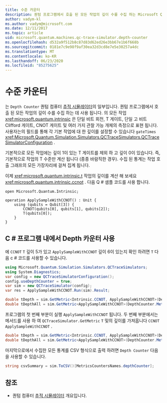 ```yaml
---
title: 수준 카운터
description: 퀀텀 프로그램에서 호출 된 모든 작업의 깊이 수를 수집 하는 Microsoft QDK Depth 카운터에 대해 알아봅니다.
author: vadym-kl
ms.author: vadym@microsoft.com
ms.date: 12/11/2017
ms.topic: article
uid: microsoft.quantum.machines.qc-trace-simulator.depth-counter
ms.openlocfilehash: d532a9f512b8c87d83d62ed26e3bb67e1b6f668b
ms.sourcegitcommit: 0181e7c9e98f9af30ea32d3cd8e7e5e30257a4dc
ms.translationtype: MT
ms.contentlocale: ko-KR
ms.lasthandoff: 06/23/2020
ms.locfileid: "85275625"
---
```

# <a name="depth-counter"></a>수준 카운터

는 `Depth Counter` 퀀텀 컴퓨터 [추적 시뮬레이터](xref:microsoft.quantum.machines.qc-trace-simulator.intro)의 일부입니다.
퀀텀 프로그램에서 호출 된 모든 작업의 깊이 수를 수집 하는 데 사용 됩니다. 의 모든 작업 <xref:microsoft.quantum.intrinsic> 은 단일 비트 회전, T 게이트, 단일 고 비트 Clifford 게이트, CNOT 게이트 및 여러 가지 관찰 가능 개체의 측정으로 표현 됩니다. 사용자는의 필드를 통해 각 기본 작업에 대 한 깊이를 설정할 수 있습니다 `gateTimes` <xref:Microsoft.Quantum.Simulation.Simulators.QCTraceSimulators.QCTraceSimulatorConfiguration> .

기본적으로 모든 작업에는 깊이 1이 있는 T 게이트를 제외 하 고 깊이 0이 있습니다. 즉, 기본적으로 작업의 T 수준만 계산 됩니다 (종종 바람직한 경우). 수집 된 통계는 작업 호출 그래프의 모든 가장자리에 걸쳐 집계 됩니다. 

이제 <xref:microsoft.quantum.intrinsic.t> 작업의 깊이를 계산 해 보세요 <xref:microsoft.quantum.intrinsic.ccnot> . 다음 Q # 샘플 코드를 사용 합니다.

```qsharp
open Microsoft.Quantum.Intrinsic;

operation ApplySampleWithCCNOT() : Unit {
    using (qubits = Qubit[3]) {
        CCNOT(qubits[0], qubits[1], qubits[2]);
        T(qubits[0]);
    }
}
```

## <a name="using-depth-counter-within-a-c-program"></a>C # 프로그램 내에서 Depth 카운터 사용

에 `CCNOT` `T` 깊이 5가 있고 `ApplySampleWithCCNOT` 깊이 6이 있는지 확인 하려면 `T` 다음 c # 코드를 사용할 수 있습니다.

```csharp
using Microsoft.Quantum.Simulation.Simulators.QCTraceSimulators;
using System.Diagnostics;
var config = new QCTraceSimulatorConfiguration();
config.useDepthCounter = true;
var sim = new QCTraceSimulator(config);
var res = ApplySampleWithCCNOT.Run(sim).Result;

double tDepth = sim.GetMetric<Intrinsic.CCNOT, ApplySampleWithCCNOT>(DepthCounter.Metrics.Depth);
double tDepthAll = sim.GetMetric<ApplySampleWithCCNOT>(DepthCounter.Metrics.Depth);
```

프로그램의 첫 번째 부분이 실행 `ApplySampleWithCCNOT` 됩니다. 두 번째 부분에서는 메서드를 사용 하 여 `QCTraceSimulator.GetMetric` `T` 및의 깊이를 가져옵니다 `CCNOT` `ApplySampleWithCCNOT` . 

```csharp
double tDepth = sim.GetMetric<Intrinsic.CCNOT, ApplySampleWithCCNOT>(DepthCounter.Metrics.Depth);
double tDepthAll = sim.GetMetric<ApplySampleWithCCNOT>(DepthCounter.Metrics.Depth);
```

마지막으로에서 수집한 모든 통계를 CSV 형식으로 출력 하려면 `Depth Counter` 다음을 사용할 수 있습니다.
```csharp
string csvSummary = sim.ToCSV()[MetricsCountersNames.depthCounter];
```

## <a name="see-also"></a>참조 ##

- 퀀텀 컴퓨터 [추적 시뮬레이터](xref:microsoft.quantum.machines.qc-trace-simulator.intro) 개요입니다.
